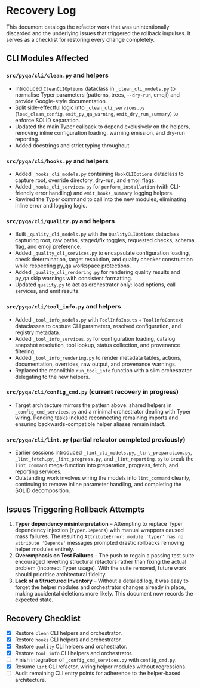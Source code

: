 # Recovery Log

This document catalogs the refactor work that was unintentionally discarded and the
underlying issues that triggered the rollback impulses. It serves as a checklist for
restoring every change completely.

## CLI Modules Affected

### `src/pyqa/cli/clean.py` and helpers
- Introduced `CleanCLIOptions` dataclass in `_clean_cli_models.py` to normalise Typer
  parameters (patterns, trees, `--dry-run`, emoji) and provide Google-style documentation.
- Split side-effectful logic into `_clean_cli_services.py` (`load_clean_config`,
  `emit_py_qa_warning`, `emit_dry_run_summary`) to enforce SOLID separation.
- Updated the main Typer callback to depend exclusively on the helpers, removing inline
  configuration loading, warning emission, and dry-run reporting.
- Added docstrings and strict typing throughout.

### `src/pyqa/cli/hooks.py` and helpers
- Added `_hooks_cli_models.py` containing `HookCLIOptions` dataclass to capture root,
  override directory, dry-run, and emoji flags.
- Added `_hooks_cli_services.py` for `perform_installation` (with CLI-friendly error
  handling) and `emit_hooks_summary` logging helpers.
- Rewired the Typer command to call into the new modules, eliminating inline error and
  logging logic.

### `src/pyqa/cli/quality.py` and helpers
- Built `_quality_cli_models.py` with the `QualityCLIOptions` dataclass capturing root,
  raw paths, staged/fix toggles, requested checks, schema flag, and emoji preference.
- Added `_quality_cli_services.py` to encapsulate configuration loading, check
  determination, target resolution, and quality checker construction while respecting
  py_qa workspace protections.
- Added `_quality_cli_rendering.py` for rendering quality results and py_qa skip warnings
  with consistent formatting.
- Updated `quality.py` to act as orchestrator only: load options, call services, and emit
  results.

### `src/pyqa/cli/tool_info.py` and helpers
- Added `_tool_info_models.py` with `ToolInfoInputs` + `ToolInfoContext` dataclasses to
  capture CLI parameters, resolved configuration, and registry metadata.
- Added `_tool_info_services.py` for configuration loading, catalog snapshot resolution,
  tool lookup, status collection, and provenance filtering.
- Added `_tool_info_rendering.py` to render metadata tables, actions, documentation,
  overrides, raw output, and provenance warnings.
- Replaced the monolithic `run_tool_info` function with a slim orchestrator delegating to
  the new helpers.

### `src/pyqa/cli/config_cmd.py` (current recovery in progress)
- Target architecture mirrors the pattern above: shared helpers in
  `_config_cmd_services.py` and a minimal orchestrator dealing with Typer wiring. Pending
  tasks include reconnecting remaining imports and ensuring backwards-compatible helper
  aliases remain intact.

### `src/pyqa/cli/lint.py` (partial refactor completed previously)
- Earlier sessions introduced `_lint_cli_models.py`, `_lint_preparation.py`,
  `_lint_fetch.py`, `_lint_progress.py`, and `_lint_reporting.py` to break the
  `lint_command` mega-function into preparation, progress, fetch, and reporting services.
- Outstanding work involves wiring the models into `lint_command` cleanly, continuing to
  remove inline parameter handling, and completing the SOLID decomposition.

## Issues Triggering Rollback Attempts

1. **Typer dependency misinterpretation** – Attempting to replace Typer dependency
   injection (`typer.Depends`) with manual wrappers caused mass failures. The resulting
   `AttributeError: module 'typer' has no attribute 'Depends'` messages prompted drastic
   rollbacks removing helper modules entirely.
2. **Overemphasis on Test Failures** – The push to regain a passing test suite encouraged
   reverting structural refactors rather than fixing the actual problem (incorrect Typer
   usage). With the suite removed, future work should prioritise architectural fidelity.
3. **Lack of a Structured Inventory** – Without a detailed log, it was easy to forget the
   helper modules and orchestrator changes already in place, making accidental deletions
   more likely. This document now records the expected state.

## Recovery Checklist

- [x] Restore `clean` CLI helpers and orchestrator.
- [x] Restore `hooks` CLI helpers and orchestrator.
- [x] Restore `quality` CLI helpers and orchestrator.
- [x] Restore `tool_info` CLI helpers and orchestrator.
- [ ] Finish integration of `_config_cmd_services.py` with `config_cmd.py`.
- [x] Resume `lint` CLI refactor, wiring helper modules without regressions.
- [ ] Audit remaining CLI entry points for adherence to the helper-based architecture.

